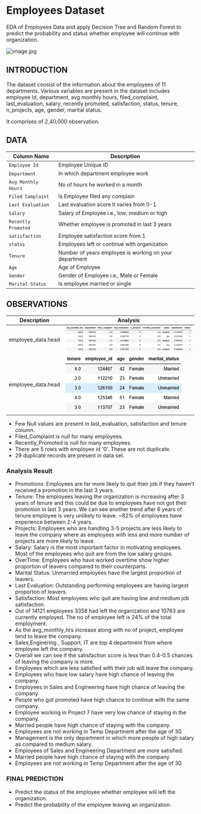 # Employees Dataset
EDA of Employees Data and apply Decision Tree and Random Forest to predict the probability and status whether employee will continue with organization.

![image.jpg](Images/IPL-Image.jpg)

## INTRODUCTION
The dataset consist of the information about the employees of 11 departments. Various variables are present in the dataset includes employee Id, department, avg monthly hours, filed_complaint, last_evaluation, salary, recently promoted, satisfaction, status, tenure, n_projects, age, gender, marital status.

It comprises of 2,40,000 observation.

## DATA
| Column Name | Description |
| --- | --- |
| `Employee Id` | Employee Unique ID |
| `Department` | In which department employee work |
| `Avg Monthly Hours` | No of hours he worked in a month |
| `Filed Complaint` | Is Employee filed any complain |
| `Last Evaluation`| Last evaluation score It varies from 0-1 |
| `Salary` | Salary of Employee i.e., low, medium or high |
| `Recently Promoted` | Whether employee is promoted in last 3 years|
| `satisfaction` | Employee satisfaction score from 1 |
| `status` | Employees left or continue with organization |
| `Tenure` | Number of years employee is working on your department |
| `Age` | Age of Employee |
| `Gender` | Gender of Employee i.e., Male or Female |
| `Marital Status` | Is employee married or single |

## OBSERVATIONS
| Description | Analysis |
| --- | --- |
| employee_data.head | ![image.png](Images/head1.png) |
| employee_data.head | ![image.png](Images/head2.png) |
- Few Null values are present in last_evaluation, satisfaction and tenure column.
- Filed_Complaint is null for many employees.
- Recently_Promoted is null for many employees.
- There are 5 rows with employee id '0'. These are not duplicate.
- 29 duplicate records are present in data set.

### Analysis Result
- Promotions: Employees are far more likely to quit their job if they haven't received a promotion in the last 3 years.
- Tenure: The employees leaving the organization is increasing after 3 years of tenure and this could be due to employees have not got their promotion in last 3 years. We can see another trend after 6 years of tenure employee is very unlikely to leave. ~82% of employees have experience between 2-4 years.
- Projects: Employees who are handling 3-5 projects are less likely to leave the company where as employees with less and more number of projects are more likely to leave.
- Salary: Salary is the most important factor in motivating employees. Most of the employees who quit are from the low salary groups.
- OverTime: Employees who have worked overtime show higher proportion of leavers compared to their counterparts.
- Marital Status: Unmarried employees have the largest proportion of leavers.	
- Last Evaluation: Outstanding performing employees are having largest proporton of leavers.	
- Satisfaction: Most employees who quit are having low and medium job satisfaction.
- Out of 14121 employees 3358 had left the organization and 10763 are currently employed. The no of employee left is 24% of the total employment.
- As the avg_monthly_hrs increase along with no of project, employee tend to leave the company.	
- Sales,Enginering , Support, IT are top 4 department from where employee left the company.	
- Overall we can see if the satisfaction score is less than 0.4-0.5 chances of leaving the company is more.	
- Employees which are less satisfied with their job will leave the company.	
- Employees who have low salary have high chance of leaving the company.
-	Employees in Sales and Engineering have high chance of leaving the company.	
-	People who got promoted have high chance to continue with the same company.
- Employee working in Project 7 have very low chance of staying in the company.
-	Married people have high chance of staying with the company.
-	Employees are not working in Temp Department after the age of 30.
- Management is the only department in which more people of high salary as compared to medium salary.
- Employees of Sales and Engineering Department are more satisfied.
-	Married people have high chance of staying with the company.	
-	Employees are not working in Temp Department after the age of 30.	

### FINAL PREDICTION
- Predict the status of the employee whether employee will left the organization.
- Predict the probability of the employee leaving an organization.
